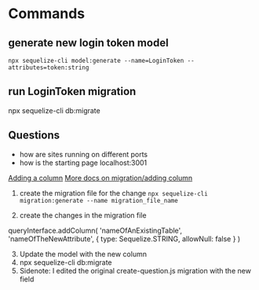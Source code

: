 # Commands

generate new login token model
-------------------------------
`npx sequelize-cli model:generate --name=LoginToken --attributes=token:string`

run LoginToken migration
---------------------
npx sequelize-cli db:migrate


Questions
----------
 * how are sites running on different ports
 * how is the starting page localhost:3001
 

 [Adding a column](https://dev.to/nedsoft/add-new-fields-to-existing-sequelize-migration-3527)
 [More docs on migration/adding column](https://sequelize.org/v3/docs/migrations/)
 1. create the migration file for the change
 `npx sequelize-cli migration:generate --name migration_file_name`

 2. create the changes in the migration file

 queryInterface.addColumn(
  'nameOfAnExistingTable',
  'nameOfTheNewAttribute',
  {
    type: Sequelize.STRING,
    allowNull: false
  }
)

3. Update the model with the new column
4. npx sequelize-cli db:migrate
5. Sidenote: I edited the original create-question.js migration with the new field